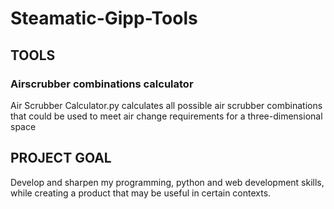 # Steamatic-Gipp-Tools

## TOOLS
### Airscrubber combinations calculator
Air Scrubber Calculator.py calculates all possible air scrubber combinations that could be used to meet air change requirements for a three-dimensional space

## PROJECT GOAL
Develop and sharpen my programming, python and web development skills, while creating a product that may be useful in certain contexts. 
